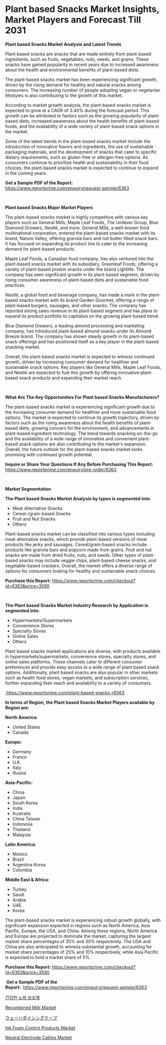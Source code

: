 <p><h1>Plant based Snacks Market Insights, Market Players and Forecast Till 2031</h1></p><p><strong>Plant based Snacks Market Analysis and Latest Trends</strong></p>
<p><p>Plant based snacks are snacks that are made entirely from plant-based ingredients, such as fruits, vegetables, nuts, seeds, and grains. These snacks have gained popularity in recent years due to increased awareness about the health and environmental benefits of plant-based diets.</p><p>The plant-based snacks market has been experiencing significant growth, driven by the rising demand for healthy and natural snacks among consumers. The increasing number of people adopting vegan or vegetarian lifestyles is also contributing to the growth of this market.</p><p>According to market growth analysis, the plant-based snacks market is expected to grow at a CAGR of 3.40% during the forecast period. This growth can be attributed to factors such as the growing popularity of plant-based diets, increased awareness about the health benefits of plant-based foods, and the availability of a wide variety of plant-based snack options in the market.</p><p>Some of the latest trends in the plant-based snacks market include the introduction of innovative flavors and ingredients, the use of sustainable packaging materials, and the development of snacks that cater to specific dietary requirements, such as gluten-free or allergen-free options. As consumers continue to prioritize health and sustainability in their food choices, the plant-based snacks market is expected to continue to expand in the coming years.</p></p>
<p><strong>Get a Sample PDF of the Report:&nbsp;</strong> <a href="https://www.reportprime.com/enquiry/request-sample/6363">https://www.reportprime.com/enquiry/request-sample/6363</a></p>
<p>&nbsp;</p>
<p><strong>Plant based Snacks Major Market Players</strong></p>
<p><p>The plant-based snacks market is highly competitive with various key players such as General Mills, Maple Leaf Foods, The Unilever Group, Blue Diamond Growers, Nestlé, and more. General Mills, a well-known food multinational corporation, entered the plant-based snacks market with its brand, Nature Valley, offering granola bars and nut butter filled snack bars. It has focused on expanding its product line to cater to the increasing demand for plant-based products.</p><p>Maple Leaf Foods, a Canadian food company, has also ventured into the plant-based snacks market with its subsidiary, Greenleaf Foods, offering a variety of plant-based protein snacks under the brand Lightlife. The company has seen significant growth in its plant-based segment, driven by rising consumer awareness of plant-based diets and sustainable food practices.</p><p>Nestlé, a global food and beverage company, has made a mark in the plant-based snacks market with its brand Garden Gourmet, offering a range of plant-based burgers, sausages, and other snacks. The company has reported strong sales revenue in its plant-based segment and has plans to expand its product portfolio to capitalize on the growing plant-based trend.</p><p>Blue Diamond Growers, a leading almond processing and marketing company, has introduced plant-based almond snacks under its Almond Breeze brand. The company has shown steady growth in its plant-based snack offerings and has positioned itself as a key player in the plant-based snacking market.</p><p>Overall, the plant-based snacks market is expected to witness continued growth, driven by increasing consumer demand for healthier and sustainable snack options. Key players like General Mills, Maple Leaf Foods, and Nestlé are expected to fuel this growth by offering innovative plant-based snack products and expanding their market reach.</p></p>
<p>&nbsp;</p>
<p><strong>What Are The Key Opportunities For Plant based Snacks Manufacturers?</strong></p>
<p><p>The plant-based snacks market is experiencing significant growth due to the increasing consumer demand for healthier and more sustainable food options. The market is expected to continue its growth trajectory, driven by factors such as the rising awareness about the health benefits of plant-based diets, growing concern for the environment, and advancements in plant-based ingredient technology. The trend towards snacking on-the-go and the availability of a wide range of innovative and convenient plant-based snack options are also contributing to the market's expansion. Overall, the future outlook for the plant-based snacks market looks promising with continued growth potential.</p></p>
<p><strong>Inquire or Share Your Questions If Any Before Purchasing This Report:</strong> <a href="https://www.reportprime.com/enquiry/pre-order/6363">https://www.reportprime.com/enquiry/pre-order/6363</a></p>
<p>&nbsp;</p>
<p><strong>Market Segmentation</strong></p>
<p><strong>The Plant based Snacks Market Analysis by types is segmented into:</strong></p>
<p><ul><li>Meat Alternative Snacks</li><li>Cereal-/grain-based Snacks</li><li>Fruit and Nut Snacks</li><li>Others</li></ul></p>
<p><p>Plant-based snacks market can be classified into various types including meat alternative snacks, which provide plant-based versions of meat products like jerky and sausages. Cereal/grain-based snacks include products like granola bars and popcorn made from grains. Fruit and nut snacks are made from dried fruits, nuts, and seeds. Other types of plant-based snacks may include veggie chips, plant-based cheese snacks, and vegetable-based crackers. Overall, the market offers a diverse range of options for consumers looking for healthy and sustainable snack choices.</p></p>
<p><strong>Purchase this Report:&nbsp;</strong><a href="https://www.reportprime.com/checkout?id=6363&price=3590">https://www.reportprime.com/checkout?id=6363&price=3590</a></p>
<p>&nbsp;</p>
<p><strong>The Plant based Snacks Market Industry Research by Application is segmented into:</strong></p>
<p><ul><li>Hypermarkets/Supermarkets</li><li>Convenience Stores</li><li>Specialty Stores</li><li>Online Sales</li><li>Others</li></ul></p>
<p><p>Plant based snacks market applications are diverse, with products available in hypermarkets/supermarkets, convenience stores, specialty stores, and online sales platforms. These channels cater to different consumer preferences and provide easy access to a wide range of plant based snack options. Additionally, plant based snacks are also popular in other markets such as health food stores, vegan markets, and subscription services, further expanding their reach and availability to a variety of consumers.</p></p>
<p><a href="https://www.reportprime.com/plant-based-snacks-r6363">&nbsp;https://www.reportprime.com/plant-based-snacks-r6363</a></p>
<p><strong>In terms of Region, the Plant based Snacks Market Players available by Region are:</strong></p>
<p>
    <p> <strong> North America: </strong>
        <ul>
            <li>United States</li>
            <li>Canada</li>
        </ul>
        </p> 
    <p> <strong> Europe: </strong>
        <ul>
            <li>Germany</li>
            <li>France</li>
            <li>U.K.</li>
            <li>Italy</li>
            <li>Russia</li>
        </ul>
        </p> 
    <p> <strong> Asia-Pacific: </strong>
        <ul>
            <li>China</li>
            <li>Japan</li>
            <li>South Korea</li>
            <li>India</li>
            <li>Australia</li>
            <li>China Taiwan</li>
            <li>Indonesia</li>
            <li>Thailand</li>
            <li>Malaysia</li>
        </ul>
        </p> 
    <p> <strong> Latin America: </strong>
        <ul>
            <li>Mexico</li>
            <li>Brazil</li>
            <li>Argentina Korea</li>
            <li>Colombia</li>
        </ul>
        </p> 
    <p> <strong> Middle East & Africa: </strong>
        <ul>
            <li>Turkey</li>
            <li>Saudi</li>
            <li>Arabia</li>
            <li>UAE</li>
            <li>Korea</li>
        </ul>
    </p>
    </p>
<p><p>The plant-based snacks market is experiencing robust growth globally, with significant expansion expected in regions such as North America, Asia Pacific, Europe, the USA, and China. Among these regions, North America and Europe are projected to dominate the market, capturing the largest market share percentages of 35% and 30% respectively. The USA and China are also anticipated to witness substantial growth, accounting for market share percentages of 25% and 10% respectively, while Asia Pacific is expected to hold a market share of 5%.</p></p>
<p><strong>Purchase this Report: </strong><a href="https://www.reportprime.com/checkout?id=6363&price=3590">https://www.reportprime.com/checkout?id=6363&price=3590</a></p>
<p>&nbsp;<strong>Get a Sample PDF of the Report:&nbsp;&nbsp;</strong><a href="https://www.reportprime.com/enquiry/request-sample/6363">https://www.reportprime.com/enquiry/request-sample/6363</a></p>
<p><strong></strong></p>
<p><p><a href="https://medium.com/@obiemante1922/%EA%B1%B4%EA%B0%95%ED%95%9C-%EB%85%B8%ED%99%94-%EB%B3%B4%EC%A1%B0%EC%A0%9C-%EC%8B%9C%EC%9E%A5-%EA%B8%80%EB%A1%9C%EB%B2%8C-%EB%B0%8F-%EC%A7%80%EC%97%AD%EC%A0%81-%EB%B6%84%EC%84%9D-%EC%A4%91%EC%A0%90%EC%9D%80-%EC%A7%80%EC%97%AD-%EA%B5%AD%EA%B0%80-%EC%88%98%EC%A4%80%EC%9D%98-%EB%B6%84%EC%84%9D-%EB%B0%8F-%EA%B2%BD%EC%9F%81-%EA%B2%BD%EA%B4%80%EC%97%90-%EC%9E%88%EC%8A%B5%EB%8B%88%EB%8B%A4-3975f43c6a7d">건강한 노화 보조제</a></p><p><a href="https://github.com/sardarp081/Market-Research-Report-List-1/blob/main/recombined-milk-market.md">Recombined Milk Market</a></p><p><a href="https://medium.com/@akio198300/%E6%AC%A1%E3%81%AE%E6%96%87%E7%AB%A0%E3%82%92%E6%97%A5%E6%9C%AC%E8%AA%9E%E3%81%AB%E7%BF%BB%E8%A8%B3%E3%81%97%E3%81%A6%E3%81%8F%E3%81%A0%E3%81%95%E3%81%84-%E3%82%B0%E3%83%AD%E3%83%BC%E3%83%90%E3%83%AB%E3%82%A6%E3%82%A7%E3%83%8F%E3%83%BC%E3%83%80%E3%82%A4%E3%82%B7%E3%83%B3%E3%82%B0%E3%83%86%E3%83%BC%E3%83%97%E3%81%AE%E5%B8%82%E5%A0%B4%E3%82%BB%E3%82%AF%E3%82%BF%E3%83%BC-%E3%82%BF%E3%82%A4%E3%83%97-%E3%82%A2%E3%83%97%E3%83%AA%E3%82%B1%E3%83%BC%E3%82%B7%E3%83%A7%E3%83%B3-%E5%B8%82%E5%A0%B4%E3%83%97%E3%83%AC%E3%83%BC%E3%83%A4%E3%83%BC%E3%81%AE%E6%88%A6%E7%95%A5-%E5%9C%B0%E5%9F%9F%E5%88%A5%E6%88%90%E9%95%B7%E3%81%AE%E6%B4%9E%E5%AF%9F-%E3%81%8A%E3%82%88%E3%81%B3%E5%B0%86%E6%9D%A5%E3%81%AE%E4%BA%88%E6%B8%AC-2024%E5%B9%B4-2031%E5%B9%B4-37271e986473">ウェーハダイシングテープ</a></p><p><a href="https://medium.com/@jewelmohr25/ink-foam-control-products-market-industry-trends-and-forecast-for-period-from-2024-to-2031-fa0ff9f9e220">Ink Foam Control Products Market</a></p><p><a href="https://issuu.com/reportprime-2/docs/neutral-electrode-cables-market-size-2030.pptx">Neutral Electrode Cables Market</a></p></p>